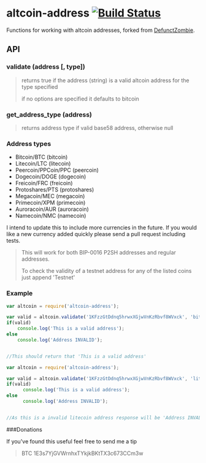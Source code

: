 # altcoin-address [![Build Status](https://secure.travis-ci.org/ryanralph/altcoin-address.png)](http://travis-ci.org/ryanralph/altcoin-address)
Functions for working with altcoin addresses, forked from [DefunctZombie](https://github.com/defunctzombie/bitcoin-address).

## API

### validate (address [, type])

> returns true if the address (string) is a valid altcoin address for the type specified
>
> if no options are specified it defaults to bitcoin

### get_address_type (address)

> returns address type if valid base58 address, otherwise null

### Address types

* Bitcoin/BTC  (bitcoin)
* Litecoin/LTC  (litecoin)
* Peercoin/PPCoin/PPC  (peercoin)
* Dogecoin/DOGE (dogecoin)
* Freicoin/FRC  (freicoin)
* Protoshares/PTS  (protoshares)
* Megacoin/MEC  (megacoin)
* Primecoin/XPM  (primecoin)
* Auroracoin/AUR (auroracoin)
* Namecoin/NMC (namecoin)

I intend to update this to include more currencies in the future. If you would like a new currency added quickly please send a pull request including tests.

> This will work for both BIP-0016 P2SH addresses and regular addresses.
>
> To check the validity of a testnet address for any of the listed coins just append 'Testnet'

### Example

```javascript
var altcoin = require('altcoin-address');

var valid = altcoin.validate('1KFzzGtDdnq5hrwxXGjwVnKzRbvf8WVxck', 'bitcoin');
if(valid)
	console.log('This is a valid address');
else
	console.log('Address INVALID');


//This should return that 'This is a valid address'
```

```javascript
var altcoin = require('altcoin-address');

var valid = altcoin.validate('1KFzzGtDdnq5hrwxXGjwVnKzRbvf8WVxck', 'litecoinTestnet');
if(valid)
      console.log('This is a valid address');
else
      console.log('Address INVALID');


//As this is a invalid litecoin address response will be 'Address INVALID'
```

###Donations

If you've found this useful feel free to send me a tip
> BTC 1E3s7YjGVWrnhxTYkjkBKtTX3c673CCm3w
